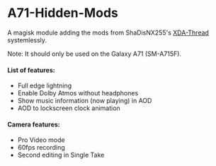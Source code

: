 # A71-Hidden-Mods
A magisk module adding the mods from ShaDisNX255's [XDA-Thread](https://forum.xda-developers.com/t/samsung-galaxy-a71-working-mods.4173295/) systemlessly.

Note: It should only be used on the Galaxy A71 (SM-A715F).

#### List of features:
- Full edge lightning
- Enable Dolby Atmos without headphones
- Show music information (now playing) in AOD
- AOD to lockscreen clock animation

#### Camera features:
- Pro Video mode
- 60fps recording
- Second editing in Single Take
